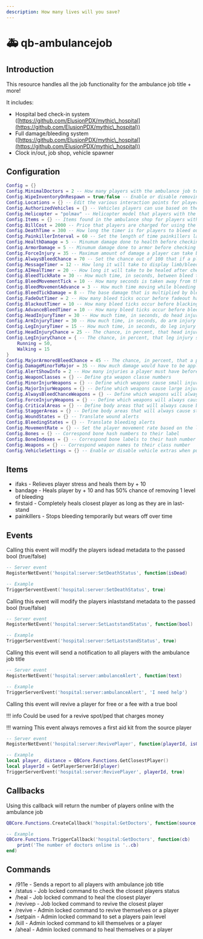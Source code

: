 ```yaml
---
description: How many lives will you save?
---
```


# 🚑 qb-ambulancejob

## Introduction

This resource handles all the job functionality for the ambulance job title + more!

It includes:

* Hospital bed check-in system ([https://github.com/ElusionPDX/mythic\_hospital](https://github.com/ElusionPDX/mythic\_hospital))
* Full damage/bleeding system ([https://github.com/ElusionPDX/mythic\_hospital](https://github.com/ElusionPDX/mythic\_hospital))
* Clock in/out, job shop, vehicle spawner

## Configuration

```lua
Config = {}
Config.MinimalDoctors = 2 -- How many players with the ambulance job to prevent the hospital check-in system from being used
Config.WipeInventoryOnRespawn = true/false -- Enable or disable removing all the players items when they respawn at the hospital
Config.Locations = {} -- Edit the various interaction points for players or create new ones
Config.AuthorizedVehicles = {} -- Vehicles players can use based on their ambulance job grade level
Config.Helicopter = "polmav" -- Helicopter model that players with the ambulance job can use
Config.Items = {} -- Items found in the ambulance shop for players with the ambulance job to purchase
Config.BillCost = 2000 -- Price that players are charged for using the hospital check-in system
Config.DeathTime = 300 -- How long the timer is for players to bleed out completely and respawn at the hospital
Config.PainkillerInterval = 60 -- Set the length of time painkillers last (per one)
Config.HealthDamage = 5 -- Minumum damage done to health before checking for injuries
Config.ArmorDamage = 5 -- Minumum damage done to armor before checking for injuries
Config.ForceInjury = 35 -- Maximum amount of damage a player can take before limb damage & effects are forced to occur
Config.AlwaysBleedChance = 70 -- Set the chance out of 100 that if a player is hit with a weapon, that also has a random chance, it will cause bleeding
Config.MessageTimer = 12 -- How long it will take to display limb/bleed message
Config.AIHealTimer = 20 -- How long it will take to be healed after checking in, in seconds
Config.BleedTickRate = 30 -- How much time, in seconds, between bleed ticks
Config.BleedMovementTick = 10 -- How many seconds is taken away from the bleed tick rate if the player is walking, jogging, or sprinting
Config.BleedMovementAdvance = 3 -- How much time moving while bleeding adds
Config.BleedTickDamage = 8 -- The base damage that is multiplied by bleed level everytime a bleed tick occurs
Config.FadeOutTimer = 2 -- How many bleed ticks occur before fadeout happens
Config.BlackoutTimer = 10 -- How many bleed ticks occur before blacking out
Config.AdvanceBleedTimer = 10 -- How many bleed ticks occur before bleed level increases
Config.HeadInjuryTimer = 30 -- How much time, in seconds, do head injury effects chance occur
Config.ArmInjuryTimer = 30 -- How much time, in seconds, do arm injury effects chance occur
Config.LegInjuryTimer = 15 -- How much time, in seconds, do leg injury effects chance occur
Config.HeadInjuryChance = 25 -- The chance, in percent, that head injury side-effects get applied
Config.LegInjuryChance = { -- The chance, in percent, that leg injury side-effects get applied
    Running = 50,
    Walking = 15
}
Config.MajorArmoredBleedChance = 45 -- The chance, in percent, that a player will get a bleed effect when taking heavy damage while wearing armor
Config.DamageMinorToMajor = 35 -- How much damage would have to be applied for a minor weapon to be considered a major damage event. Put this at 100 if you want to disable it
Config.AlertShowInfo = 2 -- How many injuries a player must have before being alerted about them
Config.WeaponClasses = {} -- Define gta weapon classe numbers
Config.MinorInjurWeapons = {} -- Define which weapons cause small injuries
Config.MajorInjurWeapons = {} -- Define which weapons cause large injuries
Config.AlwaysBleedChanceWeapons = {} -- Define which weapons will always cause bleedign
Config.ForceInjuryWeapons = {} -- Define which weapons will always cause injuries
Config.CriticalAreas = {} -- Define body areas that will always cause bleeding if wearing armor or not
Config.StaggerAreas = {} -- Define body areas that will always cause staggering if wearing armor or not
Config.WoundStates = {} -- Translate wound alerts
Config.BleedingStates = {} -- Translate bleeding alerts
Config.MovementRate = {} -- Set the player movement rate based on the level of damage they have
Config.Bones = {} -- Correspond bone hash numbers to their label
Config.BoneIndexes = {} -- Correspond bone labels to their hash number
Config.Weapons = {} -- Correspond weapon names to their class number
Config.VehicleSettings = {} -- Enable or disable vehicle extras when pulling them from the ambulance job vehicle spawner
```

## Items

* ifaks - Relieves player stress and heals them by + 10
* bandage - Heals player by + 10 and has 50% chance of removing 1 level of bleeding
* firstaid - Completely heals closest player as long as they are in last-stand
* painkillers - Stops bleeding temporarily but wears off over time

## Events

Calling this event will modify the players isdead metadata to the passed bool (true/false)

```lua
-- Server event
RegisterNetEvent('hospital:server:SetDeathStatus', function(isDead)

-- Example
TriggerServentEvent('hospital:server:SetDeathStatus', true)
```

Calling this event will modify the players inlaststand metadata to the passed bool (true/false)

```lua
-- Server event
RegisterNetEvent('hospital:server:SetLaststandStatus', function(bool)

-- Example
TriggerServentEvent('hospital:server:SetLaststandStatus', true)
```

Calling this event will send a notification to all players with the ambulance job title

```lua
-- Server event
RegisterNetEvent('hospital:server:ambulanceAlert', function(text)

-- Example
TriggerServerEvent('hospital:server:ambulanceAlert', 'I need help')
```

Calling this event will revive a player for free or a fee with a true bool

!!! info
    Could be used for a revive spot/ped that charges money


!!! warning
    This event always removes a first aid kit from the source player


```lua
-- Server event
RegisterNetEvent('hospital:server:RevivePlayer', function(playerId, isOldMan)

-- Example
local player, distance = QBCore.Functions.GetClosestPlayer()
local playerId = GetPlayerServerId(player)
TriggerServerEvent('hospital:server:RevivePlayer', playerId, true)
```

## Callbacks

Using this callback will return the number of players online with the ambulance job

```lua
QBCore.Functions.CreateCallback('hospital:GetDoctors', function(source, cb)

-- Example
QBCore.Functions.TriggerCallback('hospital:GetDoctors', function(cb)
    print('The number of doctors online is '..cb)
end)
```

## Commands

* /911e - Sends a report to all players with ambulance job title
* /status - Job locked command to check the closest players status
* /heal - Job locked command to heal the closest player
* /revivep - Job locked command to revive the closest player
* /revive - Admin locked command to revive themselves or a player
* /setpain - Admin locked command to set a players pain level
* /kill - Admin locked command to kill themselves or a player
* /aheal - Admin locked command to heal themselves or a player
